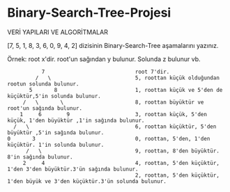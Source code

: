 # Binary-Search-Tree-Projesi
VERİ YAPILARI VE ALGORİTMALAR

[7, 5, 1, 8, 3, 6, 0, 9, 4, 2] dizisinin Binary-Search-Tree aşamalarını yazınız.

Örnek: root x'dir. root'un sağından y bulunur. Solunda z bulunur vb.

           
               7                             root 7'dir.
             /   \                           5, roottan küçük olduğundan rootun solunda bulunur.
           5       8                         1, roottan küçük ve 5'den de küçüktür,5'in solunda bulunur.
         /   \       \                       8, roottan büyüktür ve root'un sağında bulunur.
        1     6        9                     3, roottan küçük, 5'den küçük, 1'den büyüktür ,1'in sağında bulunur.
      /   \                                  6, roottan küçüktür, 5'den büyüktür ,5'in sağında bulunur.
    0       3                                0, roottan, 5'den, 1'den küçüktür. 1'in solunda bulunur.
          /   \                              9, roottan, 8'den büyüktür. 8'in sağında bulunur.
         2     4                             4, roottan, 5'den küçüktür, 1'den 3'den büyüktür.3'ün sağında bulunur.
                                             2, roottan, 5'den küçüktür, 1'den büyük ve 3'den küçüktür.3'ün solunda bulunur.
